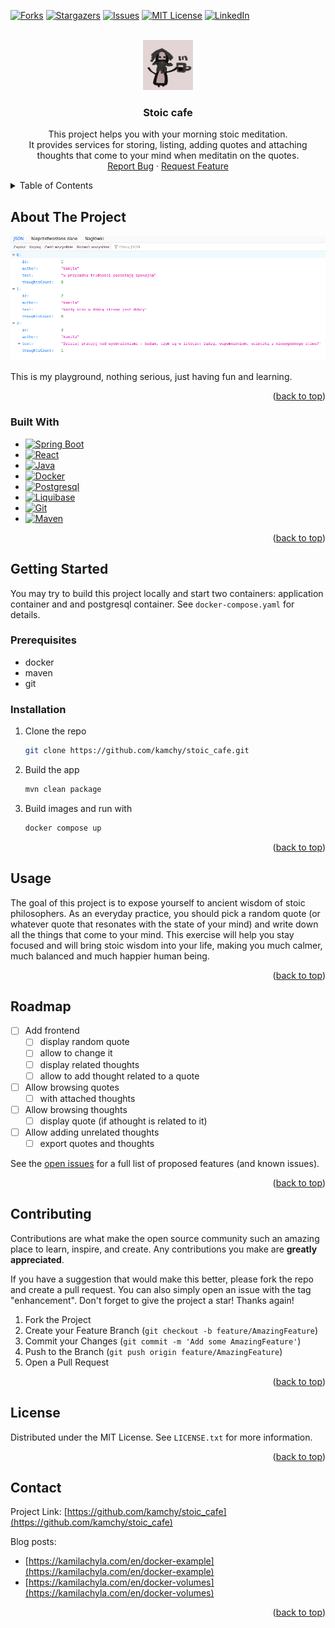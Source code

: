 <!-- Improved compatibility of back to top link: See: https://github.com/othneildrew/Best-README-Template/pull/73 -->
<a name="readme-top"></a>
[![Forks][forks-shield]][forks-url]
[![Stargazers][stars-shield]][stars-url]
[![Issues][issues-shield]][issues-url]
[![MIT License][license-shield]][license-url]
[![LinkedIn][linkedin-shield]][linkedin-url]



<!-- PROJECT LOGO -->
<br />
<div align="center">
  <a href="https://github.com/kamchy/stoic_cafe">
    <img src="images/logo.png" alt="Logo" width="80" height="80">
  </a>

<h3 align="center">Stoic cafe</h3>

  <p align="center">
    This project helps you with your morning stoic meditation.
    <br />
    It provides services for storing, listing, adding quotes and attaching
    thoughts that come to your mind when meditatin on the quotes.
    <br />
    <a href="https://github.com/kamchy/stoic_cafe/issues">Report Bug</a>
    ·
    <a href="https://github.com/kamchy/stoic_cafe/features">Request Feature</a>
  </p>
</div>



<!-- TABLE OF CONTENTS -->
<details>
  <summary>Table of Contents</summary>
  <ol>
    <li>
      <a href="#about-the-project">About The Project</a>
      <ul>
        <li><a href="#built-with">Built With</a></li>
      </ul>
    </li>
    <li>
      <a href="#getting-started">Getting Started</a>
      <ul>
        <li><a href="#prerequisites">Prerequisites</a></li>
        <li><a href="#installation">Installation</a></li>
      </ul>
    </li>
    <li><a href="#usage">Usage</a></li>
    <li><a href="#roadmap">Roadmap</a></li>
    <li><a href="#contributing">Contributing</a></li>
    <li><a href="#license">License</a></li>
    <li><a href="#contact">Contact</a></li>
    <li><a href="#acknowledgments">Acknowledgments</a></li>
  </ol>
</details>



<!-- ABOUT THE PROJECT -->
## About The Project

![Stoic Cafe Screen Shot](images/screenshot.png)

This is my playground, nothing serious, just having fun and learning.
<p align="right">(<a href="#readme-top">back to top</a>)</p>



### Built With

* [![Spring Boot][boot.io]][Spring-boot]
* [![React][React.js]][React-url]
* [![Java][Java-badge]][Java-url]
* [![Docker][Docker-badge]][Docker-url]
* [![Postgresql][Postgres-badge]][postgres-url]
* [![Liquibase][Liquibase-badge]][Liquibase-url]
* [![Git][Git-badge]][Git-url]
* [![Maven][Maven-badge]][Maven-url]

<p align="right">(<a href="#readme-top">back to top</a>)</p>



<!-- GETTING STARTED -->
## Getting Started

You may try to build this project locally and start two containers: application container and and postgresql container. See `docker-compose.yaml` for details.

### Prerequisites

* docker
* maven 
* git 

### Installation

1. Clone the repo
   ```sh
   git clone https://github.com/kamchy/stoic_cafe.git
   ```
2. Build the app
   ```sh
   mvn clean package
   ```
1. Build images and run with
   ```sh
   docker compose up
   ```

<p align="right">(<a href="#readme-top">back to top</a>)</p>



<!-- USAGE EXAMPLES -->
## Usage

The goal of this project is to expose yourself to ancient wisdom of stoic philosophers. As an everyday practice,
you should pick a random quote (or whatever quote that resonates with the state of your mind) and write down all 
the things that come to your mind. This exercise will help you stay focused and will
bring stoic wisdom into your life, making you much calmer, much balanced and much happier human being.


<p align="right">(<a href="#readme-top">back to top</a>)</p>



<!-- ROADMAP -->
## Roadmap

- [ ] Add frontend 
  - [ ] display random quote
  - [ ] allow to change it
  - [ ] display related thoughts
  - [ ] allow to add thought related to a quote
- [ ] Allow browsing quotes
  - [ ] with attached thoughts
- [ ] Allow browsing thoughts
   -  [ ]  display quote (if  athought is related to it)
- [ ] Allow adding unrelated thoughts
    - [ ] export quotes and thoughts

See the [open issues](https://github.com/kamchy/stoic_cafe/issues) for a full list of proposed features (and known issues).

<p align="right">(<a href="#readme-top">back to top</a>)</p>



<!-- CONTRIBUTING -->
## Contributing

Contributions are what make the open source community such an amazing place to learn, inspire, and create. Any contributions you make are **greatly appreciated**.

If you have a suggestion that would make this better, please fork the repo and create a pull request. You can also simply open an issue with the tag "enhancement".
Don't forget to give the project a star! Thanks again!

1. Fork the Project
2. Create your Feature Branch (`git checkout -b feature/AmazingFeature`)
3. Commit your Changes (`git commit -m 'Add some AmazingFeature'`)
4. Push to the Branch (`git push origin feature/AmazingFeature`)
5. Open a Pull Request

<p align="right">(<a href="#readme-top">back to top</a>)</p>



<!-- LICENSE -->
## License

Distributed under the MIT License. See `LICENSE.txt` for more information.
<p align="right">(<a href="#readme-top">back to top</a>)</p>



<!-- CONTACT -->
## Contact

Project Link: [https://github.com/kamchy/stoic_cafe](https://github.com/kamchy/stoic_cafe)

Blog posts: 

 * [https://kamilachyla.com/en/docker-example](https://kamilachyla.com/en/docker-example)
 * [https://kamilachyla.com/en/docker-volumes](https://kamilachyla.com/en/docker-volumes)

<p align="right">(<a href="#readme-top">back to top</a>)</p>

<!-- MARKDOWN LINKS & IMAGES -->
<!-- https://www.markdownguide.org/basic-syntax/#reference-style-links -->
[contributors-shield]: https://img.shields.io/github/contributors/kamchy/stoic_cafe.svg?style=for-the-badge
[contributors-url]: https://github.com/kamchy/stoic_cafe/graphs/contributors
[forks-shield]: https://img.shields.io/github/forks/kamchy/stoic_cafe.svg?style=for-the-badge
[forks-url]: https://github.com/kamchy/stoic_cafe/network/members
[stars-shield]: https://img.shields.io/github/stars/kamchy/stoic_cafe.svg?style=for-the-badge
[stars-url]: https://github.com/kamchy/stoic_cafe/stargazers
[issues-shield]: https://img.shields.io/github/issues/kamchy/stoic_cafe.svg?style=for-the-badge
[issues-url]: https://github.com/kamchy/stoic_cafe/issues
[license-shield]: https://img.shields.io/github/license/kamchy/stoic_cafe.svg?style=for-the-badge
[license-url]: https://github.com/kamchy/stoic_cafe/blob/master/LICENSE.txt
[linkedin-shield]: https://img.shields.io/badge/-LinkedIn-black.svg?style=for-the-badge&logo=linkedin&colorB=555
[linkedin-url]: https://linkedin.com/in/kamila_chyla
[boot.io]: https://img.shields.io/badge/boot.io-000000?style=for-the-badge&logo=springboot&logoColor=6DB33F
[Spring-boot]: https://boot.io
[React.js]: https://img.shields.io/badge/React-20232A?style=for-the-badge&logo=react&logoColor=61DAFB
[React-url]: https://reactjs.org/
[Java-badge]: https://img.shields.io/badge/openjdk-35495E?style=for-the-badge&logo=openjdk&logoColor=0000
[Java-url]: https://docs.oracle.com/en/java/javase/17/docs/api/index.html
[Docker-badge]: https://img.shields.io/badge/docker-35495E?style=for-the-badge&logo=docker
[Docker-url]: https://docs.docker.com
[Postgres-badge]: https://img.shields.io/badge/postgresql-35495E?style=for-the-badge&logo=postgresql&logoColor=0000
[Postgres-url]: https://postgresql.org
[Git-badge]: https://img.shields.io/badge/git-35495E?style=for-the-badge&logo=git&logoColor=0000
[Git-url]: https://git-scm.org
[Maven-badge]: https://img.shields.io/badge/maven-35495E?style=for-the-badge&logo=maven&logoColor=0000
[Maven-url]: https://maven.org
[Liquibase-badge]: https://img.shields.io/badge/liquibase-35495E?style=for-the-badge&logo=liquibase&logoColor=0000
[Liquibase-url]: https://liquibase.org
